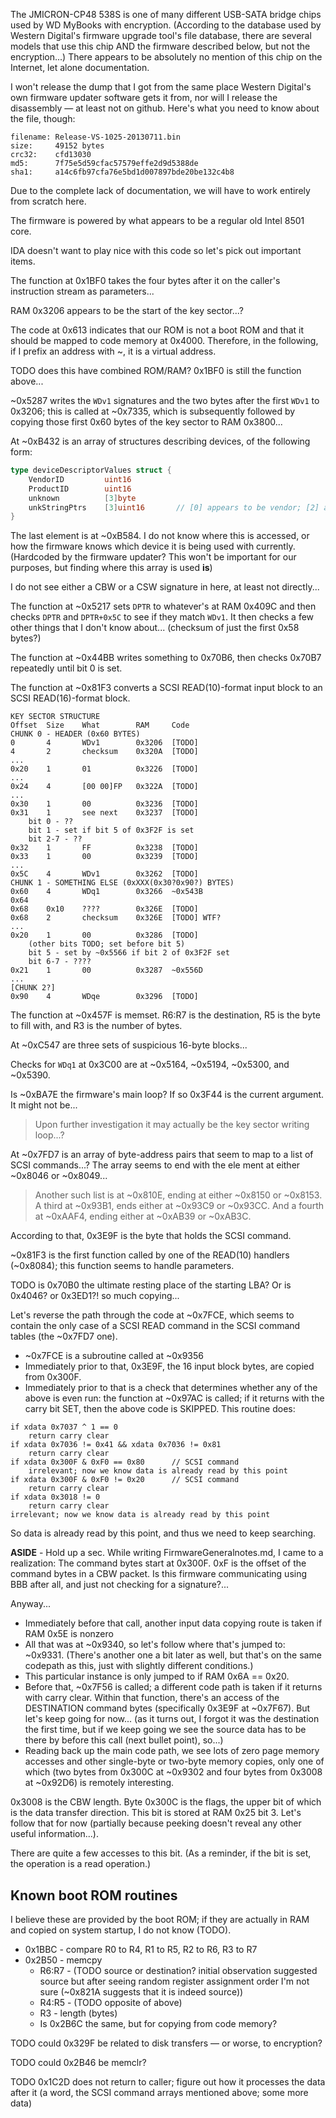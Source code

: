 The JMICRON-CP48 538S is one of many different USB-SATA bridge chips used by WD MyBooks with encryption. (According to the database used by Western Digital's firmware upgrade tool's file database, there are several models that use this chip AND the firmware described below, but not the encryption...) There appears to be absolutely no mention of this chip on the Internet, let alone documentation.

I won't release the dump that I got from the same place Western Digital's own firmware updater software gets it from, nor will I release the disassembly — at least not on github. Here's what you need to know about the file, though:

```
filename: Release-VS-1025-20130711.bin
size:     49152 bytes
crc32:    cfd13030
md5:      7f75e5d59cfac57579effe2d9d5388de
sha1:     a14c6fb97cfa76e5bd1d007897bde20be132c4b8
```

Due to the complete lack of documentation, we will have to work entirely from scratch here.

The firmware is powered by what appears to be a regular old Intel 8501 core.

IDA doesn't want to play nice with this code so let's pick out important items.

The function at 0x1BF0 takes the four bytes after it on the caller's instruction stream as parameters...

RAM 0x3206 appears to be the start of the key sector...?

The code at 0x613 indicates that our ROM is not a boot ROM and that it should be mapped to code memory at 0x4000. Therefore, in the following, if I prefix an address with ~, it is a virtual address.

TODO does this have combined ROM/RAM? 0x1BF0 is still the function above...

~0x5287 writes the `WDv1` signatures and the two bytes after the first `WDv1` to 0x3206; this is called at ~0x7335, which is subsequently followed by copying those first 0x60 bytes of the key sector to RAM 0x3800...

At ~0xB432 is an array of structures describing devices, of the following form:
```go
type deviceDescriptorValues struct {
	VendorID         uint16
	ProductID        uint16
	unknown          [3]byte
	unkStringPtrs    [3]uint16       // [0] appears to be vendor; [2] appears to be product
}
```
The last element is at ~0xB584. I do not know where this is accessed, or how the firmware knows which device it is being used with currently. (Hardcoded by the firmware updater? This won't be important for our purposes, but finding where this array is used **is**)

I do not see either a CBW or a CSW signature in here, at least not directly...

The function at ~0x5217 sets `DPTR` to whatever's at RAM 0x409C and then checks `DPTR` and `DPTR+0x5C` to see if they match `WDv1`. It then checks a few other things that I don't know about... (checksum of just the first 0x58 bytes?)

The function at ~0x44BB writes something to 0x70B6, then checks 0x70B7 repeatedly until bit 0 is set.

The function at ~0x81F3 converts a SCSI READ(10)-format input block to an SCSI READ(16)-format block.

```
KEY SECTOR STRUCTURE
Offset	Size	What		RAM		Code
CHUNK 0 - HEADER (0x60 BYTES)
0		4		WDv1		0x3206	[TODO]
4		2		checksum	0x320A	[TODO]
...
0x20	1		01			0x3226	[TODO]
...
0x24	4		[00 00]FP	0x322A	[TODO]
...
0x30	1		00			0x3236	[TODO]
0x31	1		see next	0x3237	[TODO]
	bit 0 - ??
	bit 1 - set if bit 5 of 0x3F2F is set
	bit 2-7 - ??
0x32	1		FF			0x3238	[TODO]
0x33	1		00			0x3239	[TODO]
...
0x5C	4		WDv1		0x3262	[TODO]
CHUNK 1 - SOMETHING ELSE (0xXXX(0x30?0x90?) BYTES)
0x60	4		WDq1		0x3266	~0x543B
0x64
0x68	0x10	????		0x326E	[TODO]
0x68	2		checksum	0x326E	[TODO] WTF?
...
0x20	1		00			0x3286	[TODO]
	(other bits TODO; set before bit 5)
	bit 5 - set by ~0x5566 if bit 2 of 0x3F2F set
	bit 6-7 - ????
0x21	1		00			0x3287	~0x556D
...
[CHUNK 2?]
0x90	4		WDqe		0x3296	[TODO]
```

The function at ~0x457F is memset. R6:R7 is the destination, R5 is the byte to fill with, and R3 is the number of bytes.

At ~0xC547 are three sets of suspicious 16-byte blocks...

Checks for `WDq1` at 0x3C00 are at ~0x5164, ~0x5194, ~0x5300, and ~0x5390.

Is ~0xBA7E the firmware's main loop? If so 0x3F44 is the current argument. It might not be...
>Upon further investigation it may actually be the key sector writing loop...?

At ~0x7FD7 is an array of byte-address pairs that seem to map to a list of SCSI commands...? The array seems to end with the ele
ment at either ~0x8046 or ~0x8049...
>Another such list is at ~0x810E, ending at either ~0x8150 or ~0x8153.
>A third at ~0x93B1, ends either at ~0x93C9 or ~0x93CC.
>And a fourth at ~0xAAF4, ending either at ~0xAB39 or ~0xAB3C.

According to that, 0x3E9F is the byte that holds the SCSI command.

~0x81F3 is the first function called by one of the READ(10) handlers (~0x8084); this function seems to handle parameters.

TODO is 0x70B0 the ultimate resting place of the starting LBA? Or is 0x4046? or 0x3ED1?! so much copying...

Let's reverse the path through the code at ~0x7FCE, which seems to contain the only case of a SCSI READ command in the SCSI command tables (the ~0x7FD7 one).
- ~0x7FCE is a subroutine called at ~0x9356
- Immediately prior to that, 0x3E9F, the 16 input block bytes, are copied from 0x300F.
- Immediately prior to that is a check that determines whether any of the above is even run: the function at ~0x97AC is called; if it returns with the carry bit SET, then the above code is SKIPPED. This routine does:
```
if xdata 0x7037 ^ 1 == 0
	return carry clear
if xdata 0x7036 != 0x41 && xdata 0x7036 != 0x81
	return carry clear
if xdata 0x300F & 0xF0 == 0x80		// SCSI command
	irrelevant; now we know data is already read by this point
if xdata 0x300F & 0xF0 != 0x20		// SCSI command
	return carry clear
if xdata 0x3018 != 0
	return carry clear
irrelevant; now we know data is already read by this point
```
So data is already read by this point, and thus we need to keep searching.

**ASIDE** - Hold up a sec. While writing FirmwareGeneralnotes.md, I came to a realization: The command bytes start at 0x300F. 0xF is the offset of the command bytes in a CBW packet. Is this firmware communicating using BBB after all, and just not checking for a signature?...

Anyway...

- Immediately before that call, another input data copying route is taken if RAM 0x5E is nonzero
- All that was at ~0x9340, so let's follow where that's jumped to: ~0x9331. (There's another one a bit later as well, but that's on the same codepath as this, just with slightly different conditions.)
- This particular instance is only jumped to if RAM 0x6A == 0x20.
- Before that, ~0x7F56 is called; a different code path is taken if it returns with carry clear. Within that function, there's an access of the DESTINATION command bytes (specifically 0x3E9F at ~0x7F67). But let's keep going for now... (as it turns out, I forgot it was the destination the first time, but if we keep going we see the source data has to be there by before this call (next bullet point), so...)
- Reading back up the main code path, we see lots of zero page memory accesses and other single-byte or two-byte memory copies, only one of which (two bytes from 0x300C at ~0x9302 and four bytes from 0x3008 at ~0x92D6) is remotely interesting.

0x3008 is the CBW length. Byte 0x300C is the flags, the upper bit of which is the data transfer direction. This bit is stored at RAM 0x25 bit 3. Let's follow that for now (partially because peeking doesn't reveal any other useful information...).

There are quite a few accesses to this bit. (As a reminder, if the bit is set, the operation is a read operation.)

## Known boot ROM routines
I believe these are provided by the boot ROM; if they are actually in RAM and copied on system startup, I do not know (TODO).
- 0x1BBC - compare R0 to R4, R1 to R5, R2 to R6, R3 to R7
- 0x2B50 - memcpy
	- R6:R7 - (TODO source or destination? initial observation suggested source but after seeing random register assignment order I'm not sure (~0x821A suggests that it is indeed source))
	- R4:R5 - (TODO opposite of above)
	- R3 - length (bytes)
	- Is 0x2B6C the same, but for copying from code memory?

TODO could 0x329F be related to disk transfers — or worse, to encryption?

TODO could 0x2B46 be memclr?

TODO 0x1C2D does not return to caller; figure out how it processes the data after it (a word, the SCSI command arrays mentioned above; some more data)
